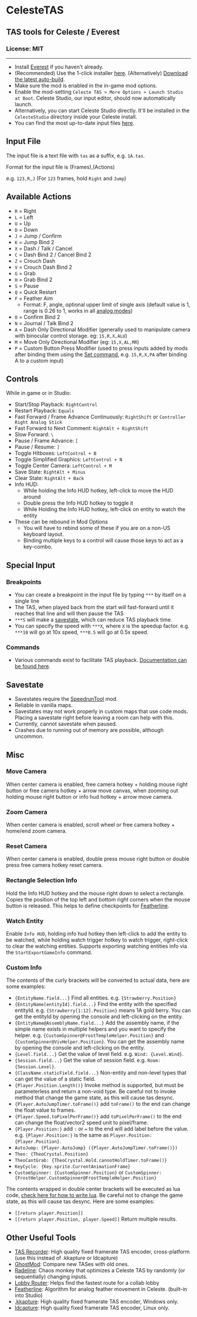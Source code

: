 # CelesteTAS

## TAS tools for Celeste / Everest

### License: MIT

---

- Install [Everest](https://everestapi.github.io/) if you haven't already.
- (Recommended) Use the 1-click installer [here](https://gamebanana.com/tools/6715). (Alternatively) [Download the latest auto-build](https://0x0a.de/twoclick/?nightly.link/EverestAPI/CelesteTAS-EverestInterop/workflows/Build/rewrite/CelesteTAS.zip).
- Make sure the mod is enabled in the in-game mod options.
- Enable the mod-setting `Celeste TAS > More Options > Launch Studio at Boot`. Celeste Studio, our input editor, should now automatically launch.
- Alternatively, you can start Celeste Studio directly. It'll be installed in the `CelesteStudio` directory inside your Celeste install. 
- You can find the most up-to-date input files [here](https://github.com/VampireFlower/CelesteTAS).

## Input File
The input file is a text file with `tas` as a suffix, e.g. `1A.tas`.

Format for the input file is (Frames),(Actions)

e.g. `123,R,J` (For `123` frames, hold `Right` and `Jump`)

## Available Actions
- `R` = Right
- `L` = Left
- `U` = Up
- `D` = Down
- `J` = Jump / Confirm
- `K` = Jump Bind 2
- `X` = Dash / Talk / Cancel
- `C` = Dash Bind 2 / Cancel Bind 2
- `Z` = Crouch Dash
- `V` = Crouch Dash Bind 2
- `G` = Grab
- `H` = Grab Bind 2
- `S` = Pause
- `Q` = Quick Restart
- `F` = Feather Aim
  * Format: F, angle, optional upper limit of single axis (default value is 1, range is 0.26 to 1, works in all [analog modes](Docs/Commands.md#analoguemode))
- `O` = Confirm Bind 2
- `N` = Journal / Talk Bind 2
- `A` = Dash Only Directional Modifier (generally used to manipulate camera with binocular control storage. eg: `15,R,X,ALU`)
- `M` = Move Only Directional Modifier (eg: `15,X,AL,MR`)
- `P` = Custom Button Press Modifier (used to press inputs added by mods after binding them using the [Set command](Docs/Commands.md#set), e.g. `15,R,X,PA` after binding A to a custom input)

## Controls
While in game or in Studio:
- Start/Stop Playback: `RightControl`
- Restart Playback: `Equals`
- Fast Forward / Frame Advance Continuously: `RightShift` or `Controller Right Analog Stick`
- Fast Forward to Next Comment: `RightAlt + RightShift`
- Slow Forward: `\`
- Pause / Frame Advance: `[`
- Pause / Resume: `]`
- Toggle Hitboxes: `LeftControl + B`
- Toggle Simplified Graphics: `LeftControl + N`
- Toggle Center Camera: `LeftControl + M`
- Save State: `RightAlt + Minus`
- Clear State: `RightAlt + Back`
- Info HUD:
  * While holding the Info HUD hotkey, left-click to move the HUD around
  * Double press the Info HUD hotkey to toggle it
  * While Holding the Info HUD hotkey, left-click on entity to watch the entity
- These can be rebound in Mod Options
  * You will have to rebind some of these if you are on a non-US keyboard layout.
  * Binding multiple keys to a control will cause those keys to act as a key-combo.

## Special Input

### Breakpoints
- You can create a breakpoint in the input file by typing `***` by itself on a single line
- The TAS, when played back from the start will fast-forward until it reaches that line and will then pause the TAS
- `***S` will make a [savestate](#savestate), which can reduce TAS playback time. 
- You can specify the speed with `***X`, where `X` is the speedup factor. e.g. `***10` will go at 10x speed, `***0.5` will go at 0.5x speed.

### Commands
- Various commands exist to facilitate TAS playback. [Documentation can be found here](https://github.com/EverestAPI/CelesteTAS-EverestInterop/blob/master/Docs/Commands.md).

## Savestate
- Savestates require the [SpeedrunTool](https://gamebanana.com/tools/6597) mod.
- Reliable in vanilla maps.
- Savestates may not work properly in custom maps that use code mods. Placing a savestate right before leaving a room can help with this.
- Currently, cannot savestate when paused.
- Crashes due to running out of memory are possible, although uncommon.

## Misc

### Move Camera
When center camera is enabled, free camera hotkey + holding mouse right button or free camera hotkey + arrow move canvas, when zooming out holding mouse right button or info hud hotkey + arrow move camera.

### Zoom Camera
When center camera is enabled, scroll wheel or free camera hotkey + home/end zoom camera.

### Reset Camera
When center camera is enabled, double press mouse right button or double press free camera hotkey reset camera.

### Rectangle Selection Info
Hold the Info HUD hotkey and the mouse right down to select a rectangle. Copies the position of the top left and bottom right corners when the mouse button is released. This helps to define checkpoints for [Featherline](https://github.com/tntfalle/featherline).

### Watch Entity
Enable `Info HUD`, holding info hud hotkey then left-click to add the entity to be watched, while holding watch trigger hotkey to watch trigger, right-click to clear the watching entities. Supports exporting watching entities info via
the `StartExportGameInfo` command.

### Custom Info
The contents of the curly brackets will be converted to actual data, here are some examples:
- `{EntityName.field...}` Find all entities. e.g. `{Strawberry.Position}`
- `{EntityName[entityId].field...}` Find the entity with the specified entityId. e.g. `{Strawberry[1:12].Position}` means 1A gold berry. You can get the entityId by opening the console and left-clicking on the entity.
- `{EntityName@AssemblyName.field...}` Add the assembly name, if the simple name exists in multiple helpers and you want to specify the helper. e.g. `{CustomSpinner@FrostTempleHelper.Position}` and `{CustomSpinner@VivHelper.Position}`. You can get the assembly name by opening the console and left-clicking on the entity.
- `{Level.field...}` Get the value of level field. e.g. `Wind: {Level.Wind}`.
- `{Session.field...}` Get the value of session field. e.g. `Room: {Session.Level}`.
- `{ClassName.staticField.field...}` Non-entity and non-level types that can get the value of a static field.
- `{Player.Position.Length()}` Invoke method is supported, but must be parameterless and return a non-void type. Be careful not to invoke method that change the game state, as this will cause tas desync.
- `{Player.AutoJumpTimer.toFrame()}` add `toFrame()` to the end can change the float value to frames.
- `{Player.Speed.toPixelPerFrame()}` add `toPixelPerFrame()` to the end can change the float/vector2 speed unit to pixel/frame.
- `{Player.Position:}` add `:` or `=` to the end will add label before the value. e.g. `{Player.Position:}` is the same as `Player.Position: {Player.Position}`.
- `AutoJump: {Player.AutoJump} ({Player.AutoJumpTimer.toFrame()})`
- `Theo: {TheoCrystal.Position}`
- `TheoCantGrab: {TheoCrystal.Hold.cannotHoldTimer.toFrame()}`
- `KeyCycle: {Key.sprite.CurrentAnimationFrame}`
- `CustomSpinner: {CustomSpinner.Position}` or `CustomSpinner: {FrostHelper.CustomSpinner@FrostTempleHelper.Position}`

The contents wrapped in double center brackets will be executed as lua code, [check here for how to write lua](https://github.com/EverestAPI/CelesteTAS-EverestInterop/blob/master/Docs/Commands.md#evallua).
Be careful not to change the game state, as this will cause tas desync.
Here are some examples:
- `[[return player.Position]]`
- `[[return player.Position, player.Speed]]` Return multiple results. 

## Other Useful Tools
- [TAS Recorder](https://gamebanana.com/tools/14085): High quality fixed framerate TAS encoder, cross-platform (use this instead of .kkapture or ldcapture) 
- [GhostMod](https://gamebanana.com/mods/500759): Compare new TASes with old ones.
- [Radeline](https://github.com/Kataiser/radeline): Chaos monkey that optimizes a Celeste TAS by randomly (or sequentially) changing inputs.
- [Lobby Router](https://jakobhellermann.github.io/trout/): Helps find the fastest route for a collab lobby
- [Featherline](https://github.com/tntfalle/featherline): Algorithm for analog feather movement in Celeste. (built-in into Studio)
- [.kkapture](https://github.com/DemoJameson/kkapture/wiki): High quality fixed framerate TAS encoder, Windows only.
- [ldcapture](https://github.com/psyGamer/ldcapture): High quality fixed framerate TAS encoder, Linux only.
